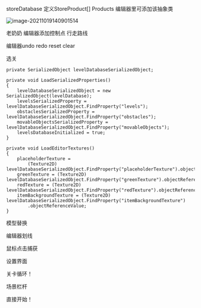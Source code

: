 storeDatabase 定义StoreProduct[] Products 编辑器里可添加该抽象类

![image-20211019140901514](C:\Users\xian\AppData\Roaming\Typora\typora-user-images\image-20211019140901514.png)

老奶奶 编辑器添加控制点 行走路线

编辑器undo redo reset clear

选关

```
private SerializedObject levelDatabaseSerializedObject;
```

```
private void LoadSerializedProperties()
{
    levelDatabaseSerializedObject = new SerializedObject(levelDatabase);
    levelsSerializedProperty = levelDatabaseSerializedObject.FindProperty("levels");
    obstaclesSerializedProperty = levelDatabaseSerializedObject.FindProperty("obstacles");
    movableObjectsSerializedProperty = levelDatabaseSerializedObject.FindProperty("movableObjects");
    levelsDatabaseInitialized = true;
}
```

```
private void LoadEditorTextures()
{
    placeholderTexture =
        (Texture2D) levelDatabaseSerializedObject.FindProperty("placeholderTexture").objectReferenceValue;
    greenTexture = (Texture2D) levelDatabaseSerializedObject.FindProperty("greenTexture").objectReferenceValue;
    redTexture = (Texture2D) levelDatabaseSerializedObject.FindProperty("redTexture").objectReferenceValue;
    itemBackgroundTexture = (Texture2D) levelDatabaseSerializedObject.FindProperty("itemBackgroundTexture")
        .objectReferenceValue;
}
```





模型替换





编辑器划线

鼠标点击捕获

设置界面

关卡循环！

场景栏杆

直接开始！
